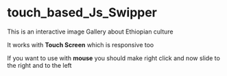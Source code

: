 # touch_based_Js_Swipper

This is an interactive image Gallery about Ethiopian culture

It works with **Touch Screen** which is responsive too

If you want to use with **mouse** you should make right click and now slide to the right and to the left
